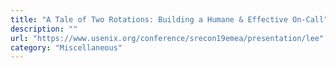 ```yaml
---
title: "A Tale of Two Rotations: Building a Humane & Effective On-Call"
description: ""
url: "https://www.usenix.org/conference/srecon19emea/presentation/lee"
category: "Miscellaneous"
---
```

